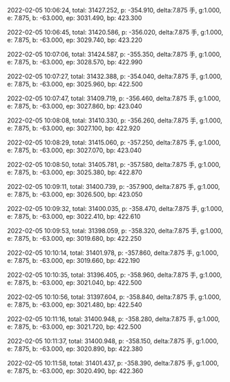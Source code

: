 2022-02-05 10:06:24, total: 31427.252, p: -354.910, delta:7.875 手, g:1.000, e: 7.875, b: -63.000, ep: 3031.490, bp: 423.300

2022-02-05 10:06:45, total: 31420.586, p: -356.020, delta:7.875 手, g:1.000, e: 7.875, b: -63.000, ep: 3029.740, bp: 423.220

2022-02-05 10:07:06, total: 31424.587, p: -355.350, delta:7.875 手, g:1.000, e: 7.875, b: -63.000, ep: 3028.570, bp: 422.990

2022-02-05 10:07:27, total: 31432.388, p: -354.040, delta:7.875 手, g:1.000, e: 7.875, b: -63.000, ep: 3025.960, bp: 422.500

2022-02-05 10:07:47, total: 31409.719, p: -356.460, delta:7.875 手, g:1.000, e: 7.875, b: -63.000, ep: 3027.860, bp: 423.040

2022-02-05 10:08:08, total: 31410.330, p: -356.260, delta:7.875 手, g:1.000, e: 7.875, b: -63.000, ep: 3027.100, bp: 422.920

2022-02-05 10:08:29, total: 31415.060, p: -357.250, delta:7.875 手, g:1.000, e: 7.875, b: -63.000, ep: 3027.070, bp: 423.040

2022-02-05 10:08:50, total: 31405.781, p: -357.580, delta:7.875 手, g:1.000, e: 7.875, b: -63.000, ep: 3025.380, bp: 422.870

2022-02-05 10:09:11, total: 31400.739, p: -357.900, delta:7.875 手, g:1.000, e: 7.875, b: -63.000, ep: 3026.500, bp: 423.050

2022-02-05 10:09:32, total: 31400.035, p: -358.470, delta:7.875 手, g:1.000, e: 7.875, b: -63.000, ep: 3022.410, bp: 422.610

2022-02-05 10:09:53, total: 31398.059, p: -358.320, delta:7.875 手, g:1.000, e: 7.875, b: -63.000, ep: 3019.680, bp: 422.250

2022-02-05 10:10:14, total: 31401.978, p: -357.860, delta:7.875 手, g:1.000, e: 7.875, b: -63.000, ep: 3019.660, bp: 422.190

2022-02-05 10:10:35, total: 31396.405, p: -358.960, delta:7.875 手, g:1.000, e: 7.875, b: -63.000, ep: 3021.040, bp: 422.500

2022-02-05 10:10:56, total: 31397.604, p: -358.840, delta:7.875 手, g:1.000, e: 7.875, b: -63.000, ep: 3021.480, bp: 422.540

2022-02-05 10:11:16, total: 31400.948, p: -358.280, delta:7.875 手, g:1.000, e: 7.875, b: -63.000, ep: 3021.720, bp: 422.500

2022-02-05 10:11:37, total: 31400.948, p: -358.150, delta:7.875 手, g:1.000, e: 7.875, b: -63.000, ep: 3020.890, bp: 422.380

2022-02-05 10:11:58, total: 31401.437, p: -358.390, delta:7.875 手, g:1.000, e: 7.875, b: -63.000, ep: 3020.490, bp: 422.360